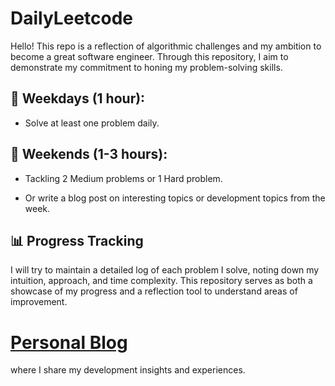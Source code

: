# DailyLeetcode
Hello! This repo is a reflection of algorithmic challenges and my ambition to become a great software engineer. Through this repository, I aim to demonstrate my commitment to honing my problem-solving skills.

## 📅 Weekdays (1 hour):
- Solve at least one problem daily.

## 📅 Weekends (1-3 hours):
- Tackling 2 Medium problems or 1 Hard problem.

- Or write a blog post on interesting topics or development topics from the week.

##  📊 Progress Tracking
I will try to maintain a detailed log of each problem I solve, noting down my intuition, approach, and time complexity. This repository serves as both a showcase of my progress and a reflection tool to understand areas of improvement.

# [Personal Blog](https://jooncode.com/)
where I share my development insights and experiences.